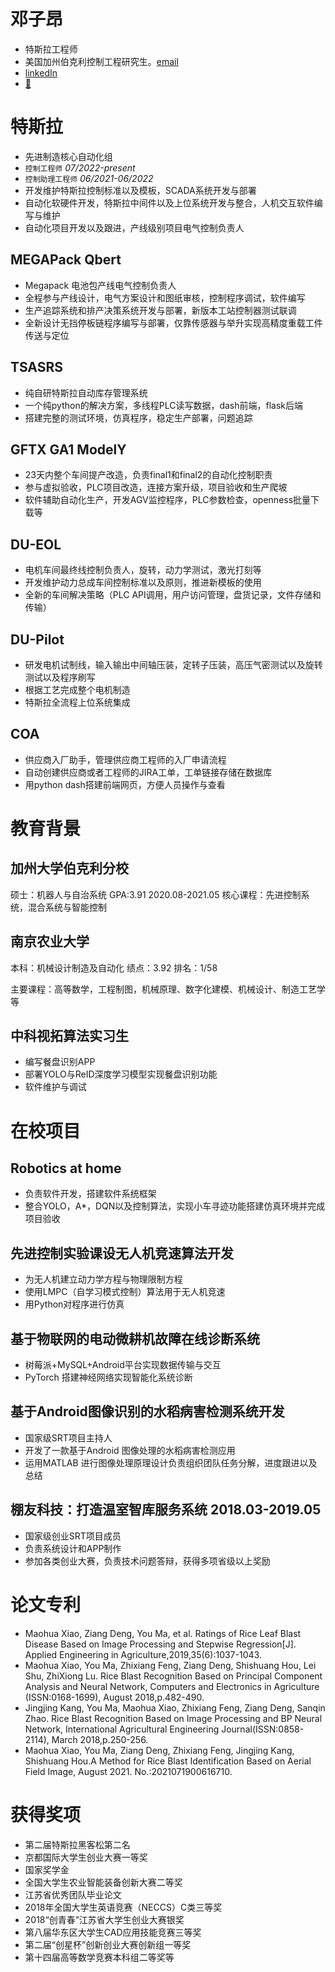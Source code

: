 <!-- ---
title: "邓子昂简历"
header-includes: |
  <style>
    @page { margin: 2cm; } /* 控制PDF页边距 */
  </style>
---

<div class="header">
  邓子昂 | 📧 569598401@qq.com | 📞 (+86) 13812639957 | 🌐 https://ziondeng.github.io/CN/ 
</div>

--- -->

# 邓子昂

- 特斯拉工程师
- 美国加州伯克利控制工程研究生。[email](mailto:ziondeng@berkeley.edu)
- [linkedIn](https://www.linkedin.com/in/611595195/)
- [🧣](https://weibo.com/u/5971168633)

# 特斯拉

- 先进制造核心自动化组
- `控制工程师`  *07/2022-present*
- `控制助理工程师` *06/2021-06/2022*
- 开发维护特斯拉控制标准以及模板，SCADA系统开发与部署
- 自动化软硬件开发，特斯拉中间件以及上位系统开发与整合，人机交互软件编写与维护
- 自动化项目开发以及跟进，产线级别项目电气控制负责人

## MEGAPack Qbert  

- Megapack 电池包产线电气控制负责人 
- 全程参与产线设计，电气方案设计和图纸审核，控制程序调试，软件编写
- 生产追踪系统和排产决策系统开发与部署，新版本工站控制器测试联调
- 全新设计无挡停板链程序编写与部署，仅靠传感器与举升实现高精度重载工件传送与定位


## TSASRS

- 纯自研特斯拉自动库存管理系统
- 一个纯python的解决方案，多线程PLC读写数据，dash前端，flask后端
- 搭建完整的测试环境，仿真程序，稳定生产部署，问题追踪

## GFTX GA1 ModelY

- 23天内整个车间提产改造，负责final1和final2的自动化控制职责
- 参与虚拟验收，PLC项目改造，连接方案升级，项目验收和生产爬坡
- 软件辅助自动化生产，开发AGV监控程序，PLC参数检查，openness批量下载等

## DU-EOL

- 电机车间最终线控制负责人，旋转，动力学测试，激光打刻等
- 开发维护动力总成车间控制标准以及原则，推进新模板的使用
- 全新的车间解决策略（PLC API调用，用户访问管理，盘货记录，文件存储和传输）

## DU-Pilot

- 研发电机试制线，输入输出中间轴压装，定转子压装，高压气密测试以及旋转测试以及程序刷写
- 根据工艺完成整个电机制造
- 特斯拉全流程上位系统集成

## COA

- 供应商入厂助手，管理供应商工程师的入厂申请流程
- 自动创建供应商或者工程师的JIRA工单，工单链接存储在数据库
- 用python dash搭建前端网页，方便人员操作与查看

# 教育背景

## 加州大学伯克利分校

硕士：机器人与自治系统  GPA:3.91  2020.08-2021.05
核心课程：先进控制系统，混合系统与智能控制

## 南京农业大学

本科：机械设计制造及自动化  绩点：3.92  排名：1/58

主要课程：高等数学，工程制图，机械原理、数字化建模、机械设计、制造工艺学等

## 中科视拓算法实习生

- 编写餐盘识别APP
- 部署YOLO与ReID深度学习模型实现餐盘识别功能
- 软件维护与调试

# 在校项目

## Robotics at home

- 负责软件开发，搭建软件系统框架
- 整合YOLO，A*，DQN以及控制算法，实现小车寻迹功能搭建仿真环境并完成项目验收

## 先进控制实验课设无人机竞速算法开发

- 为无人机建立动力学方程与物理限制方程
- 使用LMPC（自学习模式控制）算法用于无人机竞速
- 用Python对程序进行仿真

## 基于物联网的电动微耕机故障在线诊断系统

- 树莓派+MySQL+Android平台实现数据传输与交互
- PyTorch 搭建神经网络实现智能化系统诊断

## 基于Android图像识别的水稻病害检测系统开发

- 国家级SRT项目主持人
- 开发了一款基于Android 图像处理的水稻病害检测应用
- 运用MATLAB 进行图像处理原理设计负责组织团队任务分解，进度跟进以及总结

## 棚友科技：打造温室智库服务系统 2018.03-2019.05

- 国家级创业SRT项目成员
- 负责系统设计和APP制作
- 参加各类创业大赛，负责技术问题答辩，获得多项省级以上奖励

# 论文专利

- Maohua Xiao, Ziang Deng, You Ma, et al. Ratings of Rice Leaf Blast Disease Based on Image Processing and Stepwise Regression[J]. Applied Engineering in Agriculture,2019,35(6):1037-1043.
- Maohua Xiao, You Ma, Zhixiang Feng, Ziang Deng, Shishuang Hou, Lei Shu, ZhiXiong Lu. Rice Blast Recognition Based on Principal Component Analysis and Neural Network, Computers and Electronics in Agriculture (ISSN:0168-1699), August 2018,p.482-490.
- Jingjing Kang, You Ma, Maohua Xiao, Zhixiang Feng, Ziang Deng, Sanqin Zhao. Rice Blast Recognition Based on Image Processing and BP Neural Network, International Agricultural Engineering Journal(ISSN:0858-2114), March 2018,p.250-256.
- Maohua Xiao, You Ma, Ziang Deng, Zhixiang Feng, Jingjing Kang, Shishuang Hou.A Method for Rice Blast Identification Based on Aerial Field Image, August 2021. No.:2021071900616710.

# 获得奖项

- 第二届特斯拉黑客松第二名
- 京都国际大学生创业大赛一等奖
- 国家奖学金
- 全国大学生农业智能装备创新大赛二等奖
- 江苏省优秀团队毕业论文
- 2018年全国大学生英语竞赛（NECCS）C类三等奖
- 2018“创青春”江苏省大学生创业大赛银奖
- 第八届华东区大学生CAD应用技能竞赛三等奖
- 第二届“创星杯”创新创业大赛创新组一等奖
- 第十四届高等数学竞赛本科组二等奖等

